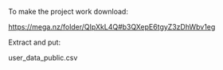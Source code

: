 To make the project work download:

https://mega.nz/folder/QIpXkL4Q#b3QXepE6tgyZ3zDhWbv1eg

Extract and put:

user_data_public.csv